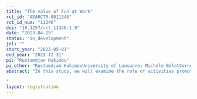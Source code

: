 ```yaml
---
title: "The value of Fun at Work"
rct_id: "AEARCTR-0011346"
rct_id_num: "11346"
doi: "10.1257/rct.11346-1.0"
date: "2023-04-29"
status: "in_development"
jel: ""
start_year: "2023-05-01"
end_year: "2023-12-31"
pi: "Rustamdjan Hakimov"
pi_other: "Rustamdjam HakimovUniversity of Lausanne; Michele BelotCornell University"
abstract: "In this study, we will examine the role of activities promoting collegiality and a positive work environment. We are interested in evaluating to what extent these activities contribute to individual and team performance, and affect employee retention. We will conduct a randomized controlled experiment in which ‘fun activities’ are randomly assigned to different offices within a large firm. We will then examine the causal effects of these activities on office-level performance in a firm-wide competition between offices, average employee productivity (with a particular emphasis on less experienced employees), and employee retention over both 6 and 12-month periods.
"
layout: registration
---
```


